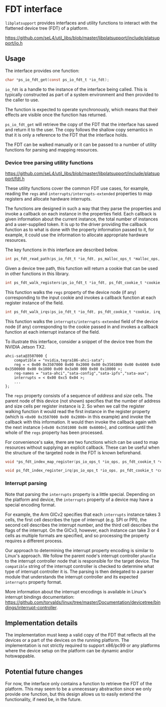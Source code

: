 <!--
     Copyright 2020, Data61, CSIRO (ABN 41 687 119 230)

     SPDX-License-Identifier: CC-BY-SA-4.0
-->

# FDT interface

`libplatsupport` provides interfaces and utility functions to interact with the
flattened device tree (FDT) of a platform.

<https://github.com/seL4/util_libs/blob/master/libplatsupport/include/platsupport/io.h>

## Usage

The interface provides one function:

```c
char *ps_io_fdt_get(const ps_io_fdt_t *io_fdt);
```

`io_fdt` is a handle to the instance of the interface being called. This is
typically constructed as part of a system environment and then provided to the
caller to use.

The function is expected to operate synchronously, which means that their
effects are visible once the function has returned.

`ps_io_fdt_get` will retrieve the copy of the FDT that the interface has saved
and return it to the user. The copy follows the shallow copy semantics in that
it is only a reference to the FDT that the interface holds.

The FDT can be walked manually or it can be passed to a number of utility
functions for parsing and mapping resources.

### Device tree parsing utility functions

<https://github.com/seL4/util_libs/blob/master/libplatsupport/include/platsupport/fdt.h>

These utility functions cover the common FDT use cases, for example, reading
the `regs` and `interrupts/interrupts-extended` properties to map registers and
allocate hardware interrupts.

The functions are designed in such a way that they parse the properties and
invoke a callback on each instance in the properties field. Each callback is
given information about the current instance, the total number of instances and
a user-supplied token. It is up to the driver providing the callback function as
to what is done with the property information passed to it, for example, it
could use the information to allocate appropriate hardware resources.

The key functions in this interface are described below.

```c
int ps_fdt_read_path(ps_io_fdt_t *io_fdt, ps_malloc_ops_t *malloc_ops, const char *path, ps_fdt_cookie_t **ret_cookie);
```

Given a device tree path, this function will return a cookie that can be used in
other functions in this library.

```c
int ps_fdt_walk_registers(ps_io_fdt_t *io_fdt, ps_fdt_cookie_t *cookie, reg_walk_cb_fn_t callback, void *token);
```

This function walks the `regs` property of the device node (if any)
corresponding to the input cookie and invokes a callback function at each
register instance of the field.

```c
int ps_fdt_walk_irqs(ps_io_fdt_t *io_fdt, ps_fdt_cookie_t *cookie, irq_walk_cb_fn_t callback, void *token);
```

This function walks the `interrupts/interrupts-extended` field of the device
node (if any) corresponding to the cookie passed in and invokes a callback
function at each interrupt instance of the field.

To illustrate this interface, consider a snippet of the device tree from the NVIDIA Jetson TX2.

```
ahci-sata@3507000 {
    compatible = "nvidia,tegra186-ahci-sata";
    reg = < 0x00 0x3507000 0x00 0x2000 0x00 0x3501000 0x00 0x6000 0x00 0x3500000 0x00 0x1000 0x00 0x3a90 000 0x00 0x10000 >;
    reg-names = "sata-ahci","sata-config","sata-ipfs","sata-aux";
    interrupts = < 0x00 0xc5 0x04 >;
    ...
};
```

The `regs` property consists of a sequence of *address* and *size* cells. The
parent node of this device (not shown) specifies that the number of address and
size cells per register instance is 2.  So when we call the register walking
function it would read the first instance in the register property (which is
`<0x00 0x3507000 0x00 0x2000>` in this example) and invoke the callback with
this information.  It would then invoke the callback again with the next
instance (`<0x00 0x3501000 0x00 0x6000>`), and continue until the whole of the
`regs` property has been processed.

For convenience's sake, there are two functions which can be used to map
resources without supplying an explicit callback. These can be useful when the
structure of the targeted node in the FDT is known beforehand.

```c
void *ps_fdt_index_map_register(ps_io_ops_t *io_ops, ps_fdt_cookie_t *cookie, unsigned offset, pmem_region_t *ret_pmem);

void ps_fdt_index_register_irq(ps_io_ops_t *io_ops, ps_fdt_cookie_t *cookie, unsigned offset, irq_callback_fn_t irq_callback, void *irq_callback_data);
```

### Interrupt parsing

Note that parsing the `interrupts` property is a little special. Depending on
the platform and device, the `interrupts` property of a device may have a
special encoding format.

For example, the Arm GICv2 specifies that each `interrupts` instance takes 3
cells, the first cell describes the type of interrupt (e.g. SPI or PPI), the
second cell describes the interrupt number, and the third cell describes the
flags of the interrupt. On the GICv3, however, each instance can take 3 or 4
cells as multiple formats are specified, and so processing the property
requires a different process.

Our approach to determining the interrupt property encoding is similar to
Linux's approach. We follow the parent node's interrupt controller `phandle` to
the interrupt controller node that is responsible for the target device. The
`compatible` string of the interrupt controller is checked to determine what
type of interrupt controller it is. The parsing is then delegated to a parser
module that understands the interrupt controller and its expected `interrupts`
property format.

More information about the interrupt encodings is available in Linux's interrupt
bindings documentation:
<https://github.com/torvalds/linux/tree/master/Documentation/devicetree/bindings/interrupt-controller>.

## Implementation details

The implementation must keep a valid copy of the FDT that reflects all the
devices or a part of the devices on the running platform. The implementation is
not strictly required to support x86/pc99 or any platforms where the device
setup on the platform can be dynamic and/or hotswappable.

## Potential future changes

For now, the interface only contains a function to retrieve the FDT of the
platform. This may seem to be a unnecessary abstraction since we only provide
one function, but this design allows us to easily extend the functionality, if
need be, in the future.
